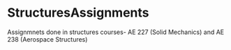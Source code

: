 # StructuresAssignments

Assignmnets done in structures courses- AE 227 (Solid Mechanics) and AE 238 (Aerospace Structures)
